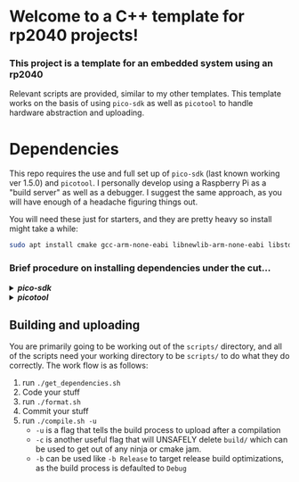 # Welcome to a C++ template for rp2040 projects!
###  This project is a template for an embedded system using an rp2040
Relevant scripts are provided, similar to my other templates. This template works on the basis of using `pico-sdk` as well as `picotool` to handle hardware abstraction and uploading.

# Dependencies
This repo requires the use and full set up of `pico-sdk` (last known working ver 1.5.0) and `picotool`. I personally develop using a Raspberry Pi as a "build server" as well as a debugger. I suggest the same approach, as you will have enough of a headache figuring things out.

You will need these just for starters, and they are pretty heavy so install might take a while:
```bash
sudo apt install cmake gcc-arm-none-eabi libnewlib-arm-none-eabi libstdc++-arm-none-eabi-newlib build-essential pkg-config libusb-1.0-0-dev
```

### Brief procedure on installing dependencies under the cut...
<details> <summary><i><b>pico-sdk</b></i></summary>

1) navigate to `/usr/lib` - this will be where we clone the sdk to
2) `git clone https://github.com/raspberrypi/pico-sdk.git`
3) `sudo nano /etc/profile` and scroll all the way down
4) add `export PICO_SDK_PATH=/usr/lib/pico-sdk` then save and quit
5) `source /etc/profile` or reboot, your choice.

</details>

<details> <summary><i><b>picotool</b></i></summary>

1) navigate to `/usr/bin` - this will be where we clone picotool to
2) `git clone https://github.com/raspberrypi/picotool.git`
3) `cd picotool`
4) `mkdir build && cd build`
5) `cmake ..`
6) `make`
7) You may have to `make install` too. I can't remember.
8) `sudo cp udev/99-picotool.rules /etc/udev/rules.d/`
    * This is so you can just run picotool without having to use sudo all the time

</details>

## Building and uploading
You are primarily going to be working out of the `scripts/` directory, and all of the scripts need your working directory to be `scripts/` to do what they do correctly. The work flow is as follows:

1) run `./get_dependencies.sh`
2) Code your stuff
3) run `./format.sh`
4) Commit your stuff
5) run `./compile.sh -u`
    * `-u` is a flag that tells the build process to upload after a compilation
    * `-c` is another useful flag that will UNSAFELY delete `build/` which can be used to get out of any ninja or cmake jam.
    * `-b` can be used like `-b Release` to target release build optimizations, as the build process is defaulted to `Debug`

